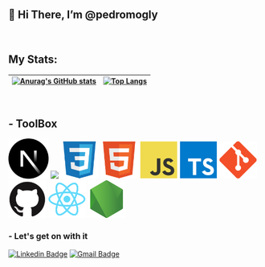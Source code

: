 <h2> 👋 Hi There, I’m @pedromogly </h2>
<tr><br>
<h2> My Stats: </h2>

| [![Anurag's GitHub stats](https://github-readme-stats.vercel.app/api/?username=pedromogly&repo=github-readme-stats&show_icons=true&theme=tokyonight)](https://github.com/pedromogly/github-readme-stats) | [![Top Langs](https://github-readme-stats.vercel.app/api/top-langs/?username=pedromogly&repo=convoychat&layout=compact&theme=tokyonight)](https://github.com/pedromogly/github-readme-stats) |
| ------------- | ------------- |
  
<br><tr>
<h2>- ToolBox</h2>
<p>
  <img class="anim-icon" src="https://raw.githubusercontent.com/devicons/devicon/1119b9f84c0290e0f0b38982099a2bd027a48bf1/icons/nextjs/nextjs-original.svg" width="80px">
  <img src="https://raw.githubusercontent.com/devicons/devicon/1119b9f84c0290e0f0b38982099a2bd027a48bf1/icons/tailwind/tailwind-original.svg" width="75px">
  <img src="https://raw.githubusercontent.com/devicons/devicon/1119b9f84c0290e0f0b38982099a2bd027a48bf1/icons/css3/css3-original.svg" width="75px">
  <img src="https://raw.githubusercontent.com/devicons/devicon/1119b9f84c0290e0f0b38982099a2bd027a48bf1/icons/html5/html5-original.svg" width="75px">
  <img src="https://raw.githubusercontent.com/devicons/devicon/1119b9f84c0290e0f0b38982099a2bd027a48bf1/icons/javascript/javascript-original.svg" width="75px">
  <img src="https://raw.githubusercontent.com/devicons/devicon/1119b9f84c0290e0f0b38982099a2bd027a48bf1/icons/typescript/typescript-original.svg" width="75px">
  <img src="https://raw.githubusercontent.com/devicons/devicon/1119b9f84c0290e0f0b38982099a2bd027a48bf1/icons/git/git-original.svg" width="75px">
  <img src="https://raw.githubusercontent.com/devicons/devicon/1119b9f84c0290e0f0b38982099a2bd027a48bf1/icons/github/github-original.svg" width="75px">
  <img src="https://raw.githubusercontent.com/devicons/devicon/1119b9f84c0290e0f0b38982099a2bd027a48bf1/icons/react/react-original.svg" width="75px">
  <img src="https://raw.githubusercontent.com/devicons/devicon/1119b9f84c0290e0f0b38982099a2bd027a48bf1/icons/nodejs/nodejs-original.svg" width="75px">
  
</p><tr>
<h3>- Let's get on with it</h3>
  
[![Linkedin Badge](https://img.shields.io/badge/-LinkedIn-blue?style=flat-square&logo=Linkedin&logoColor=white&link=https://www.linkedin.com/in/pedromogly/)](https://www.linkedin.com/in/pedromogly/)
[![Gmail Badge](https://img.shields.io/badge/-Gmail-c14438?style=flat-square&logo=Gmail&logoColor=white&link=mailto:pedromogly@gmail.com)](mailto:pedromogly@gmail.com)
<!---
pedromogly/pedromogly is a ✨ special ✨ repository because its `README.md` (this file) appears on your GitHub profile.
You can click the Preview link to take a look at your changes.
--->
